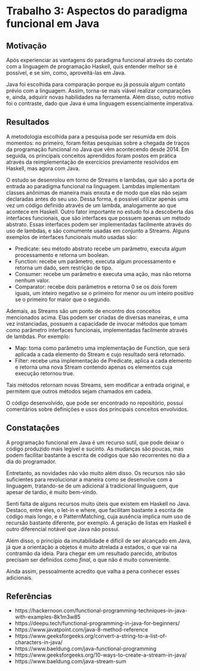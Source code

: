 <h1> Trabalho 3: Aspectos do paradigma funcional em Java </h1>
<h2> Motivação </h2>
<p>
  Após experienciar as vantagens do paradigma funcional através do contato com a linguagem de programação Haskell, quis entender melhor se é possível, e se sim, como, aproveitá-las em Java. 
</p>
<p>
  Java foi escolhida para comparação porque eu já possuía algum contato prévio com a linguagem. Assim, torna-se mais viável realizar comparações e, ainda, adquirir novas habilidades na ferramenta. Além disso, outro motivo foi o contraste, dado que Java é uma linguagem essencialmente imperativa.
</p>
<h2>Resultados</h2>
<p>
  A metodologia escolhida para a pesquisa pode ser resumida em dois momentos: no primeiro, foram feitas pesquisas sobre a chegada de traços da programação funcional no Java que vêm acontecendo desde 2014. Em seguida, os principais conceitos aprendidos foram postos em prática através da reimplementação de exercícios previamente resolvidos em Haskell, mas agora com Java.
</p>
<p>
  O estudo se desenrolou em torno de Streams e lambdas, que são a porta de entrada ao paradigma funcional na linguagem. Lambdas implementam classes anônimas de maneira mais enxuta e de modo que elas não sejam declaradas antes do seu uso. Dessa forma, é possível utilizar apenas uma vez um código definido através de um lambda, analogamente ao que acontece em Haskell. Outro fator importante no estudo foi a descoberta das interfaces funcionais, que são interfaces que possuem apenas um método abstrato. Essas interfaces podem ser implementadas facilmente através do uso de lambdas, e são comumente usadas em conjunto a Streams. Alguns exemplos de interfaces funcionais muito usadas são:
  <ul>
    <li>Predicate: seu método abstrato recebe um parâmetro, executa algum processamento e retorna um boolean.</li>
    <li>Function: recebe um parâmetro, executa algum processamento e retorna um dado, sem restrição de tipo.</li>
    <li>Consumer: recebe um parâmetro e executa uma ação, mas não retorna nenhum valor.</li>
    <li>Comparator: recebe dois parâmetros e retorna 0 se os dois forem iguais, um inteiro negativo se o primeiro for menor ou um inteiro positivo se o primeiro for maior que o segundo.</li>
  </ul>
  Ademais, as Streams são um ponto de encontro dos conceitos mencionados acima. Elas podem ser criadas de diversas maneiras, e uma vez instanciadas, possuem a capacidade de invocar métodos que tomam como parâmetro interfaces funcionais, implementadas facilmente através de lambdas. Por exemplo:
  <ul>
    <li>Map: toma como parâmetro uma implementação de Function, que será aplicada a cada elemento do Stream e cujo resultado será retornado.</li>
    <li>Filter: recebe uma implementação de Predicate, aplica a cada elemento e retorna uma nova Stream contendo apenas os elementos cuja execução retornou true.</li>
  </ul>
  Tais métodos retornam novas Streams, sem modificar a entrada original, e permitem que outros métodos sejam chamados em cadeia.
</p>
<p>
   O código desenvolvido, que pode ser encontrado no repositório, possui comentários sobre definições e usos dos principais conceitos envolvidos.   
</p>
<h2>Constatações</h2>
<p>
  A programação funcional em Java é um recurso sutil, que pode deixar o código produzido mais legível e sucinto. As mudanças são poucas, mas podem facilitar bastante a escrita de códigos que são recorrentes no dia a dia do programador.
</p>
<p>
  Entretanto, as novidades não vão muito além disso. Os recursos não são suficientes para revolucionar a maneira como se desenvolve com a linguagem, tratando-se de um adicional à tradicional linguaguem, que apesar de tardio, é muito bem-vindo.
</p>
<p>
  Senti falta de alguns recursos muito úteis que existem em Haskell no Java. Destaco, entre eles, o let-in e where, que facilitam bastante a escrita de código mais longo, e o PatternMatching, cuja ausência implica num uso de recursão bastante diferente, por exemplo. A geração de listas em Haskell é outro diferencial notável que Java não possui. 
</p>
<p> 
  Além disso, o princípio da imutabilidade é difícil de ser alcançado em Java, já que a orientação a objetos é muito atrelada a estados, o que vai na contramão da ideia. Para chegar em um resultado parecido, atributos precisam ser definidos como <i>final</i>, o que não é muito conveniente. 
</p>
<p>
  Ainda assim, pessoalmente acredito que valha a pena conhecer esses adicionais. 
</p>
<h2> Referências </h2>
<ul>
  <li>https://hackernoon.com/functional-programming-techniques-in-java-with-examples-8k1m3w85</li>
  <li>https://deepu.tech/functional-programming-in-java-for-beginners/</li>
  <li>https://www.javatpoint.com/java-8-method-reference</li>
  <li>https://www.geeksforgeeks.org/convert-a-string-to-a-list-of-characters-in-java/</li>
  <li>https://www.baeldung.com/java-functional-programming</li>
  <li>https://www.geeksforgeeks.org/10-ways-to-create-a-stream-in-java/</li>
  <li>https://www.baeldung.com/java-stream-sum</li>
 </ul>
